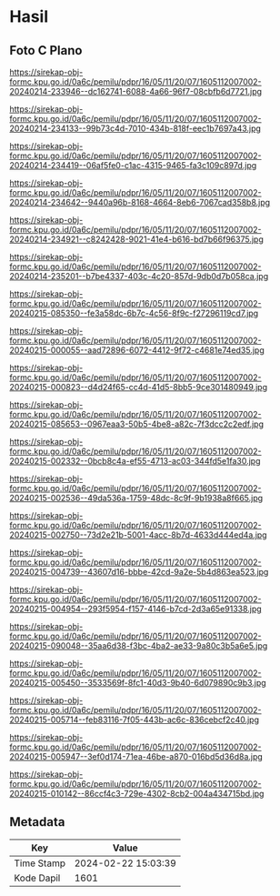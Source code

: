 # Hasil

## Foto C Plano

https://sirekap-obj-formc.kpu.go.id/0a6c/pemilu/pdpr/16/05/11/20/07/1605112007002-20240214-233946--dc162741-6088-4a66-96f7-08cbfb6d7721.jpg

https://sirekap-obj-formc.kpu.go.id/0a6c/pemilu/pdpr/16/05/11/20/07/1605112007002-20240214-234133--99b73c4d-7010-434b-818f-eec1b7697a43.jpg

https://sirekap-obj-formc.kpu.go.id/0a6c/pemilu/pdpr/16/05/11/20/07/1605112007002-20240214-234419--06af5fe0-c1ac-4315-9465-fa3c109c897d.jpg

https://sirekap-obj-formc.kpu.go.id/0a6c/pemilu/pdpr/16/05/11/20/07/1605112007002-20240214-234642--9440a96b-8168-4664-8eb6-7067cad358b8.jpg

https://sirekap-obj-formc.kpu.go.id/0a6c/pemilu/pdpr/16/05/11/20/07/1605112007002-20240214-234921--c8242428-9021-41e4-b616-bd7b66f96375.jpg

https://sirekap-obj-formc.kpu.go.id/0a6c/pemilu/pdpr/16/05/11/20/07/1605112007002-20240214-235201--b7be4337-403c-4c20-857d-9db0d7b058ca.jpg

https://sirekap-obj-formc.kpu.go.id/0a6c/pemilu/pdpr/16/05/11/20/07/1605112007002-20240215-085350--fe3a58dc-6b7c-4c56-8f9c-f27296119cd7.jpg

https://sirekap-obj-formc.kpu.go.id/0a6c/pemilu/pdpr/16/05/11/20/07/1605112007002-20240215-000055--aad72896-6072-4412-9f72-c4681e74ed35.jpg

https://sirekap-obj-formc.kpu.go.id/0a6c/pemilu/pdpr/16/05/11/20/07/1605112007002-20240215-000823--d4d24f65-cc4d-41d5-8bb5-9ce301480949.jpg

https://sirekap-obj-formc.kpu.go.id/0a6c/pemilu/pdpr/16/05/11/20/07/1605112007002-20240215-085653--0967eaa3-50b5-4be8-a82c-7f3dcc2c2edf.jpg

https://sirekap-obj-formc.kpu.go.id/0a6c/pemilu/pdpr/16/05/11/20/07/1605112007002-20240215-002332--0bcb8c4a-ef55-4713-ac03-344fd5e1fa30.jpg

https://sirekap-obj-formc.kpu.go.id/0a6c/pemilu/pdpr/16/05/11/20/07/1605112007002-20240215-002536--49da536a-1759-48dc-8c9f-9b1938a8f665.jpg

https://sirekap-obj-formc.kpu.go.id/0a6c/pemilu/pdpr/16/05/11/20/07/1605112007002-20240215-002750--73d2e21b-5001-4acc-8b7d-4633d444ed4a.jpg

https://sirekap-obj-formc.kpu.go.id/0a6c/pemilu/pdpr/16/05/11/20/07/1605112007002-20240215-004739--43607d16-bbbe-42cd-9a2e-5b4d863ea523.jpg

https://sirekap-obj-formc.kpu.go.id/0a6c/pemilu/pdpr/16/05/11/20/07/1605112007002-20240215-004954--293f5954-f157-4146-b7cd-2d3a65e91338.jpg

https://sirekap-obj-formc.kpu.go.id/0a6c/pemilu/pdpr/16/05/11/20/07/1605112007002-20240215-090048--35aa6d38-f3bc-4ba2-ae33-9a80c3b5a6e5.jpg

https://sirekap-obj-formc.kpu.go.id/0a6c/pemilu/pdpr/16/05/11/20/07/1605112007002-20240215-005450--3533569f-8fc1-40d3-9b40-6d079890c9b3.jpg

https://sirekap-obj-formc.kpu.go.id/0a6c/pemilu/pdpr/16/05/11/20/07/1605112007002-20240215-005714--feb83116-7f05-443b-ac6c-836cebcf2c40.jpg

https://sirekap-obj-formc.kpu.go.id/0a6c/pemilu/pdpr/16/05/11/20/07/1605112007002-20240215-005947--3ef0d174-71ea-46be-a870-016bd5d36d8a.jpg

https://sirekap-obj-formc.kpu.go.id/0a6c/pemilu/pdpr/16/05/11/20/07/1605112007002-20240215-010142--86ccf4c3-729e-4302-8cb2-004a434715bd.jpg


## Metadata

| Key        | Value               |
| ---------- | ------------------- |
| Time Stamp | 2024-02-22 15:03:39 |
| Kode Dapil | 1601                |



